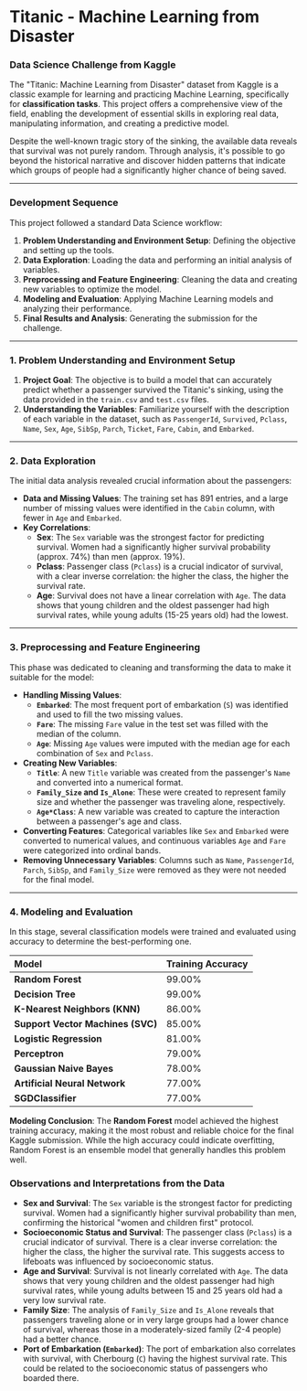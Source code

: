 # **Titanic - Machine Learning from Disaster**
### Data Science Challenge from Kaggle

The "Titanic: Machine Learning from Disaster" dataset from Kaggle is a classic example for learning and practicing Machine Learning, specifically for **classification tasks**. This project offers a comprehensive view of the field, enabling the development of essential skills in exploring real data, manipulating information, and creating a predictive model.

Despite the well-known tragic story of the sinking, the available data reveals that survival was not purely random. Through analysis, it's possible to go beyond the historical narrative and discover hidden patterns that indicate which groups of people had a significantly higher chance of being saved.

---

### **Development Sequence**
This project followed a standard Data Science workflow:
1.  **Problem Understanding and Environment Setup**: Defining the objective and setting up the tools.
2.  **Data Exploration**: Loading the data and performing an initial analysis of variables.
3.  **Preprocessing and Feature Engineering**: Cleaning the data and creating new variables to optimize the model.
4.  **Modeling and Evaluation**: Applying Machine Learning models and analyzing their performance.
5.  **Final Results and Analysis**: Generating the submission for the challenge.

---

### **1. Problem Understanding and Environment Setup**
1.  **Project Goal**: The objective is to build a model that can accurately predict whether a passenger survived the Titanic's sinking, using the data provided in the `train.csv` and `test.csv` files.
2.  **Understanding the Variables**: Familiarize yourself with the description of each variable in the dataset, such as `PassengerId`, `Survived`, `Pclass`, `Name`, `Sex`, `Age`, `SibSp`, `Parch`, `Ticket`, `Fare`, `Cabin`, and `Embarked`.

---

### **2. Data Exploration**
The initial data analysis revealed crucial information about the passengers:
* **Data and Missing Values**: The training set has 891 entries, and a large number of missing values were identified in the `Cabin` column, with fewer in `Age` and `Embarked`.
* **Key Correlations**:
    * **Sex**: The `Sex` variable was the strongest factor for predicting survival. Women had a significantly higher survival probability (approx. 74%) than men (approx. 19%).
    * **Pclass**: Passenger class (`Pclass`) is a crucial indicator of survival, with a clear inverse correlation: the higher the class, the higher the survival rate.
    * **Age**: Survival does not have a linear correlation with `Age`. The data shows that young children and the oldest passenger had high survival rates, while young adults (15-25 years old) had the lowest.

---

### **3. Preprocessing and Feature Engineering**
This phase was dedicated to cleaning and transforming the data to make it suitable for the model:
* **Handling Missing Values**:
    * **`Embarked`**: The most frequent port of embarkation (`S`) was identified and used to fill the two missing values.
    * **`Fare`**: The missing `Fare` value in the test set was filled with the median of the column.
    * **`Age`**: Missing `Age` values were imputed with the median age for each combination of `Sex` and `Pclass`.
* **Creating New Variables**:
    * **`Title`**: A new `Title` variable was created from the passenger's `Name` and converted into a numerical format.
    * **`Family_Size` and `Is_Alone`**: These were created to represent family size and whether the passenger was traveling alone, respectively.
    * **`Age*Class`**: A new variable was created to capture the interaction between a passenger's age and class.
* **Converting Features**: Categorical variables like `Sex` and `Embarked` were converted to numerical values, and continuous variables `Age` and `Fare` were categorized into ordinal bands.
* **Removing Unnecessary Variables**: Columns such as `Name`, `PassengerId`, `Parch`, `SibSp`, and `Family_Size` were removed as they were not needed for the final model.

---

### **4. Modeling and Evaluation**
In this stage, several classification models were trained and evaluated using accuracy to determine the best-performing one.

| Model | Training Accuracy |
| :--- | :--- |
| **Random Forest** | 99.00% |
| **Decision Tree** | 99.00% |
| **K-Nearest Neighbors (KNN)** | 86.00% |
| **Support Vector Machines (SVC)** | 85.00% |
| **Logistic Regression** | 81.00% |
| **Perceptron** | 79.00% |
| **Gaussian Naive Bayes** | 78.00% |
| **Artificial Neural Network** | 77.00% |
| **SGDClassifier** | 77.00% |

**Modeling Conclusion**:
The **Random Forest** model achieved the highest training accuracy, making it the most robust and reliable choice for the final Kaggle submission. While the high accuracy could indicate overfitting, Random Forest is an ensemble model that generally handles this problem well.

### **Observations and Interpretations from the Data**

* **Sex and Survival**: The `Sex` variable is the strongest factor for predicting survival. Women had a significantly higher survival probability than men, confirming the historical "women and children first" protocol.
* **Socioeconomic Status and Survival**: The passenger class (`Pclass`) is a crucial indicator of survival. There is a clear inverse correlation: the higher the class, the higher the survival rate. This suggests access to lifeboats was influenced by socioeconomic status.
* **Age and Survival**: Survival is not linearly correlated with `Age`. The data shows that very young children and the oldest passenger had high survival rates, while young adults between 15 and 25 years old had a very low survival rate.
* **Family Size**: The analysis of `Family_Size` and `Is_Alone` reveals that passengers traveling alone or in very large groups had a lower chance of survival, whereas those in a moderately-sized family (2-4 people) had a better chance.
* **Port of Embarkation (`Embarked`)**: The port of embarkation also correlates with survival, with Cherbourg (`C`) having the highest survival rate. This could be related to the socioeconomic status of passengers who boarded there.
